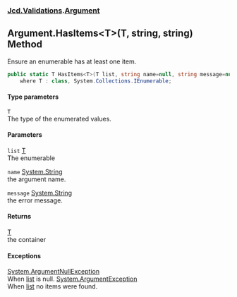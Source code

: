 ### [Jcd.Validations](Jcd_Validations.md 'Jcd.Validations').[Argument](Jcd_Validations_Argument.md 'Jcd.Validations.Argument')
## Argument.HasItems&lt;T&gt;(T, string, string) Method
Ensure an enumerable has at least one item.  
```csharp
public static T HasItems<T>(T list, string name=null, string message=null)
    where T : class, System.Collections.IEnumerable;
```
#### Type parameters
<a name='Jcd_Validations_Argument_HasItems_T_(T_string_string)_T'></a>
`T`  
The type of the enumerated values.
  
#### Parameters
<a name='Jcd_Validations_Argument_HasItems_T_(T_string_string)_list'></a>
`list` [T](Jcd_Validations_Argument_HasItems_T_(T_string_string).md#Jcd_Validations_Argument_HasItems_T_(T_string_string)_T 'Jcd.Validations.Argument.HasItems&lt;T&gt;(T, string, string).T')  
The enumerable
  
<a name='Jcd_Validations_Argument_HasItems_T_(T_string_string)_name'></a>
`name` [System.String](https://docs.microsoft.com/en-us/dotnet/api/System.String 'System.String')  
the argument name.
  
<a name='Jcd_Validations_Argument_HasItems_T_(T_string_string)_message'></a>
`message` [System.String](https://docs.microsoft.com/en-us/dotnet/api/System.String 'System.String')  
the error message.
  
#### Returns
[T](Jcd_Validations_Argument_HasItems_T_(T_string_string).md#Jcd_Validations_Argument_HasItems_T_(T_string_string)_T 'Jcd.Validations.Argument.HasItems&lt;T&gt;(T, string, string).T')  
the container
#### Exceptions
[System.ArgumentNullException](https://docs.microsoft.com/en-us/dotnet/api/System.ArgumentNullException 'System.ArgumentNullException')  
When [list](Jcd_Validations_Argument_HasItems_T_(T_string_string).md#Jcd_Validations_Argument_HasItems_T_(T_string_string)_list 'Jcd.Validations.Argument.HasItems&lt;T&gt;(T, string, string).list') is null.
[System.ArgumentException](https://docs.microsoft.com/en-us/dotnet/api/System.ArgumentException 'System.ArgumentException')  
When [list](Jcd_Validations_Argument_HasItems_T_(T_string_string).md#Jcd_Validations_Argument_HasItems_T_(T_string_string)_list 'Jcd.Validations.Argument.HasItems&lt;T&gt;(T, string, string).list') no items were found.  

